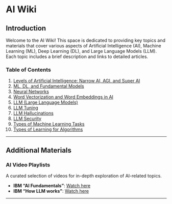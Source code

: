 # AI Wiki

## Introduction  
Welcome to the AI Wiki! This space is dedicated to providing key topics and materials that cover various aspects of Artificial Intelligence (AI), Machine Learning (ML), Deep Learning (DL), and Large Language Models (LLM). Each topic includes a brief description and links to detailed articles.

### Table of Contents
1. [Levels of Artificial Intelligence: Narrow AI, AGI, and Super AI](levels-of-artificial-intelligence)
2. [ML, DL, and Fundamental Models](ml-dl-and-fundamental-models)
3. [Neural Networks](neural-networks)
4. [Word Vectorization and Word Embeddings in AI](word-vectorization-and-word-embeddings-in-ai)
5. [LLM (Large Language Models)](llm-large-language-models)
6. [LLM Tuning](llm-tuning)
7. [LLM Hallucinations](llm-hallucinations)
8. [LLM Security](llm-security)
9. [Types of Machine Learning Tasks](types-of-machine-learning-tasks)
10. [Types of Learning for Algorithms](types-of-learning-for-algorithms)

---

## Additional Materials

### AI Video Playlists  
A curated selection of videos for in-depth exploration of AI-related topics.

- **IBM “AI Fundamentals”**: [Watch here](https://www.youtube.com/playlist?list=PLOspHqNVtKADfxkuDuHduUkDExBpEt3DF)  
- **IBM “How LLM works”**: [Watch here](https://www.youtube.com/playlist?list=PLOspHqNVtKAAsiohuZj1Bt4XpA3_bkS3c)


---
